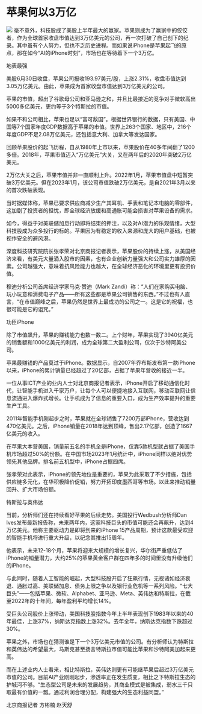 

# 苹果何以3万亿

![](https://inews.gtimg.com/om_bt/OGtRZejOy-Y7hvgKqWtpSTsjWz3zMMPmptsFmSZo3sFNAAA/1000)
毫不意外，科技股成了美股上半年最大的赢家。苹果则成为了赢家中的佼佼者，作为全球首家收盘市值达到3万亿美元的公司，再一次打破了自己创下的纪录。其中虽有个人努力，但也不乏历史进程。而如果说iPhone是苹果起飞的原点，那在如今“AI的iPhone时刻”，市场也在等待着下一个3万亿。

地表最强

美股6月30日收盘，苹果公司报收193.97美元/股，上涨2.31%，收盘市值达到3.05万亿美元。由此，苹果成为首家收盘市值达到3万亿美元的公司。

苹果的市值，超出了谷歌母公司和亚马逊之和，并且比最接近的竞争对手微软高出5000多亿美元，更约等于3个特斯拉的市值。

如果不和公司相比，苹果也足以“富可敌国”。根据世界银行的数据，只有美国、中国等7个国家年度GDP数据高于苹果的市值。世界上263个国家、地区中，216个年度GDP不足2.08万亿美元，还包括意大利、加拿大等发达国家。

回顾苹果股价的起飞历程，自从1980年上市以来，苹果股价在40多年间翻了1200多倍。2018年，苹果市值迈入“万亿美元”大关，又在两年后的2020年突破2万亿美元。

2万亿大关之后，苹果市值并非一直顺利上升。2022年1月，苹果市值盘中短暂突破3万亿美元。但在2023年1月，该公司市值跌破2万亿美元，是自2021年3月以来的首次跌破表现。

当时据媒体称，苹果已要求供应商减少生产其耳机、手表和笔记本电脑的零部件，这加剧了投资者的担忧，即全球经济放缓和高通胀可能会损害对苹果设备的需求。

如今，得益于对美联储加息行动即将结束的押注，以及对AI潜力的乐观情绪，大型科技股成为众多投行的标的。苹果因为有稳定的收入来源和庞大的用户基础，也被视作安全的避风港。

深度科技研究院院长张孝荣对北京商报记者表示，苹果股价的持续上涨，从美国经济来看，有美元大量涌入股市的因素，也有企业创新力量强大和公司实力雄厚的因素。公司越强大，意味着抗风险能力也越大，在全球经济恶化的环境里更有投资价值。

穆迪分析公司首席经济学家马克·赞迪（Mark
Zandi）称：“人们在家购买电脑、玩小玩意和消费电子产品——所有这些都是苹果公司销售的东西。”不过也有人直言，“在市值巅峰之后，苹果仍然是世界上最成功的公司之一。这是它的祝福，也很可能是它的诅咒。”

功臣iPhone

除了市值飙升，苹果的赚钱能力也数一数二。上个财年，苹果实现了3940亿美元的销售额和1000亿美元的利润，成为全球第二大盈利公司，仅次于沙特阿美公司。

苹果最赚钱的产品莫过于iPhone。数据显示，自2007年乔布斯发布第一款iPhone以来，iPhone的累计销量已经超过了20亿部，占据了苹果年营收的接近一半。

一位从事ICT产业的业内人士对北京商报记者表示，iPhone开启了移动通信化时代，让智能手机进入千家万户，让每个人可以便捷地接入互联网，移动互联网让信息流通进入爆炸式增长。让手机成为了信息的重要入口，成为生产效率提升的重要生产工具。

2011年智能手机刚起步之时，苹果就在全球销售了7200万部iPhone，营收达到470亿美元。之后，iPhone销量在2018年达到顶峰，售出2.17亿部，创造了1667亿美元的收入。

在苹果大本营美国，销量前五名的手机全是iPhone，仅靠5款机型就占据了美国手机市场超过50%的份额。在中国市场2023年1月统计中，iPhone同样以绝对优势领先其他品牌。排名前五机型中，iPhone占据四席。

张孝荣对此表示，iPhone的领先地位是重要的，苹果为此采取了不少措施，包括供应链多元化，在华积极降价促销，努力开拓印度墨西哥等市场。以此来推动销量回升、扩大市场份额。

特斯拉与英伟达

当前，分析师们还在持续看好苹果的后续走势。美国投行Wedbush分析师Dan
Ives发布最新报告称，未来两年内，这家科技巨头的市值可能还会再飙升，达到4万亿美元。他称主要驱动力是即将到来的iPhone
15产品周期，预计这款最受欢迎的智能手机将进行重大升级，以纪念其推出15周年。

他表示，未来12-18个月，苹果将迎来大规模的增长复兴，华尔街严重低估了iPhone的销量潜力，大约25%的苹果黄金客户群在四年多的时间里没有升级他们的iPhone。

与此同时，随着人工智能的崛起，大型科技股开启了狂飙行情，无视诸如经济衰退、通胀过高、美联储加息、债务上限之争以及银行业危机等一系列风险。“七大巨头”——包括苹果、微软、Alphabet、亚马逊、Meta、英伟达和特斯拉，在截至2022年的十年间，每年盈利平均增长14%。

受巨头公司股价上涨带动，美国科技股指数今年上半年表现创下1983年以来的40年最佳，上涨37%，纳斯达克指数上涨32%。去年全年，纳斯达克指数下跌超过30%。

苹果之外，市场也在猜测谁是下一个3万亿美元市值的公司。有分析师认为特斯拉和英伟达的希望最大，马斯克甚至扬言特斯拉市值可能比苹果和沙特阿美加起来更高。

而在上述业内人士看来，相比特斯拉，英伟达则更有可能继苹果后超过3万亿美元市值的公司。目前AI产业刚刚起步，渗透率正在发生质变，相比之下特斯拉生态的护城河不够。“生态型公司是未来的发展趋势，其商业模式是被集成，弱水三千只取最有价值的一瓢。通过利润合理分配，构建强大的生态利益同盟。”

北京商报记者 方彬楠 赵天舒


